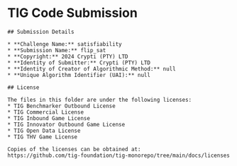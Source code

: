 # TIG Code Submission

    ## Submission Details

    * **Challenge Name:** satisfiability
    * **Submission Name:** flip_sat
    * **Copyright:** 2024 Crypti (PTY) LTD
    * **Identity of Submitter:** Crypti (PTY) LTD
    * **Identity of Creator of Algorithmic Method:** null
    * **Unique Algorithm Identifier (UAI):** null

    ## License

    The files in this folder are under the following licenses:
    * TIG Benchmarker Outbound License
    * TIG Commercial License
    * TIG Inbound Game License
    * TIG Innovator Outbound Game License
    * TIG Open Data License
    * TIG THV Game License

    Copies of the licenses can be obtained at:  
    https://github.com/tig-foundation/tig-monorepo/tree/main/docs/licenses
